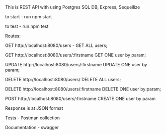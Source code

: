 This is REST API with using Postgres SQL DB, Express, Sequeilize

to start - run npm start

to test - run npm test


Routes:

GET http://localhost:8080/users - GET ALL users;

GET http://localhost:8080/users/:firstname GET ONE user by param;

UPDATE http://localhost:8080/users/:firstname UPDATE ONE user by param;

DELETE http://localhost:8080/users/ DELETE ALL users;

DELETE http://localhost:8080/users/:firstname DELETE ONE user by param;

POST http://localhost:8080/users/:firstname CREATE ONE user by param

Response is at JSON format

Tests - Postman collection

Documentation - swagger







